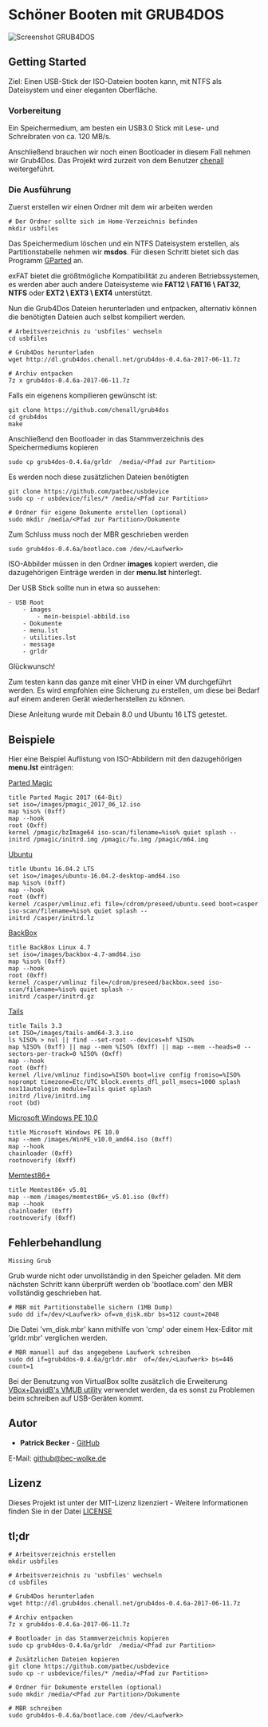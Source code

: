 # Schöner Booten mit GRUB4DOS

![Screenshot GRUB4DOS](https://raw.githubusercontent.com/patbec/usbdevice/master/screenshot-grub4dos.png)

## Getting Started

Ziel: Einen USB-Stick der ISO-Dateien booten kann, mit NTFS als Dateisystem und einer eleganten Oberfläche.

### Vorbereitung

Ein Speichermedium, am besten ein USB3.0 Stick mit Lese- und Schreibraten von ca. 120 MB/s.

Anschließend brauchen wir noch einen Bootloader in diesem Fall nehmen wir Grub4Dos. Das Projekt wird zurzeit von dem Benutzer [chenall](https://github.com/chenall/grub4dos) weitergeführt.

### Die Ausführung

Zuerst erstellen wir einen Ordner mit dem wir arbeiten werden

```
# Der Ordner sollte sich im Home-Verzeichnis befinden
mkdir usbfiles
```

Das Speichermedium löschen und ein NTFS Dateisystem erstellen, als Partitionstabelle nehmen wir **msdos**. Für diesen Schritt bietet sich das Programm [GParted](https://wiki.ubuntuusers.de/GParted/) an.

exFAT bietet die größtmögliche Kompatibilität zu anderen Betriebssystemen, es werden aber auch andere Dateisysteme wie **FAT12 \ FAT16 \ FAT32**, **NTFS** oder **EXT2 \ EXT3 \ EXT4** unterstützt.

Nun die Grub4Dos Dateien herunterladen und entpacken, alternativ können die benötigten Dateien auch selbst kompiliert werden.

```
# Arbeitsverzeichnis zu 'usbfiles' wechseln
cd usbfiles

# Grub4Dos herunterladen
wget http://dl.grub4dos.chenall.net/grub4dos-0.4.6a-2017-06-11.7z

# Archiv entpacken
7z x grub4dos-0.4.6a-2017-06-11.7z
```

Falls ein eigenens kompilieren gewünscht ist:
```
git clone https://github.com/chenall/grub4dos
cd grub4dos
make
```

Anschließend den Bootloader in das Stammverzeichnis des Speichermediums kopieren

```
sudo cp grub4dos-0.4.6a/grldr  /media/<Pfad zur Partition>
```

Es werden noch diese zusätzlichen Dateien benötigten

```
git clone https://github.com/patbec/usbdevice
sudo cp -r usbdevice/files/* /media/<Pfad zur Partition>

# Ordner für eigene Dokumente erstellen (optional)
sudo mkdir /media/<Pfad zur Partition>/Dokumente
```

Zum Schluss muss noch der MBR geschrieben werden

```
sudo grub4dos-0.4.6a/bootlace.com /dev/<Laufwerk>
```

ISO-Abbilder müssen in den Ordner **images** kopiert werden, die dazugehörigen Einträge werden in der **menu.lst** hinterlegt.

Der USB Stick sollte nun in etwa so aussehen:

```
- USB Root
	- images
		- mein-beispiel-abbild.iso
	- Dokumente
	- menu.lst
	- utilities.lst
	- message
	- grldr
```

Glückwunsch!


Zum testen kann das ganze mit einer VHD in einer VM durchgeführt werden. Es wird empfohlen eine Sicherung zu erstellen, um diese bei Bedarf auf einem anderen Gerät wiederherstellen zu können.

Diese Anleitung wurde mit Debain 8.0 und Ubuntu 16 LTS getestet.

## Beispiele

Hier eine Beispiel Auflistung von ISO-Abbildern mit den dazugehörigen **menu.lst** einträgen:


[Parted Magic](https://partedmagic.com)
```
title Parted Magic 2017 (64-Bit)
set iso=/images/pmagic_2017_06_12.iso
map %iso% (0xff)
map --hook
root (0xff)
kernel /pmagic/bzImage64 iso-scan/filename=%iso% quiet splash --
initrd /pmagic/initrd.img /pmagic/fu.img /pmagic/m64.img
```

[Ubuntu](https://www.ubuntu.com/download/desktop)
```
title Ubuntu 16.04.2 LTS
set iso=/images/ubuntu-16.04.2-desktop-amd64.iso
map %iso% (0xff)
map --hook
root (0xff)
kernel /casper/vmlinuz.efi file=/cdrom/preseed/ubuntu.seed boot=casper iso-scan/filename=%iso% quiet splash --
initrd /casper/initrd.lz
```

[BackBox](https://backbox.org/download)
```
title BackBox Linux 4.7
set iso=/images/backbox-4.7-amd64.iso
map %iso% (0xff)
map --hook
root (0xff)
kernel /casper/vmlinuz file=/cdrom/preseed/backbox.seed iso-scan/filename=%iso% quiet splash --
initrd /casper/initrd.gz
```

[Tails](http://dl.amnesia.boum.org/tails/stable/tails-amd64-3.3/)
```
title Tails 3.3
set ISO=/images/tails-amd64-3.3.iso
ls %ISO% > nul || find --set-root --devices=hf %ISO%
map %ISO% (0xff) || map --mem %ISO% (0xff) || map --mem --heads=0 --sectors-per-track=0 %ISO% (0xff)
map --hook
root (0xff)
kernel /live/vmlinuz findiso=%ISO% boot=live config fromiso=%ISO% noprompt timezone=Etc/UTC block.events_dfl_poll_msecs=1000 splash nox11autologin module=Tails quiet splash
initrd /live/initrd.img
root (bd)
```

[Microsoft Windows PE 10.0](https://msdn.microsoft.com/de-de/library/windows/hardware/dn898560(v=vs.85).aspx)
```
title Microsoft Windows PE 10.0
map --mem /images/WinPE_v10.0_amd64.iso (0xff)
map --hook
chainloader (0xff)
rootnoverify (0xff)
```

[Memtest86+](http://www.memtest.org/#downiso)
```
title Memtest86+ v5.01
map --mem /images/memtest86+_v5.01.iso (0xff)
map --hook
chainloader (0xff)
rootnoverify (0xff)
```

## Fehlerbehandlung

```Missing Grub```

Grub wurde nicht oder unvollständig in den Speicher geladen.
Mit dem nächsten Schritt kann überprüft werden ob 'bootlace.com' den MBR vollständig geschrieben hat.

```
# MBR mit Partitionstabelle sichern (1MB Dump)
sudo dd if=/dev/<Laufwerk> of=vm_disk.mbr bs=512 count=2048
```
Die Datei 'vm_disk.mbr' kann mithilfe von 'cmp' oder einem Hex-Editor mit 'grldr.mbr' verglichen werden.

```
# MBR manuell auf das angegebene Laufwerk schreiben
sudo dd if=grub4dos-0.4.6a/grldr.mbr  of=/dev/<Laufwerk> bs=446 count=1
```

Bei der Benutzung von VirtualBox sollte zusätzlich die Erweiterung [VBox+DavidB's VMUB utility](http://www.rmprepusb.com/tutorials/how-to-boot-from-usb-under-vmware-server) verwendet werden, da es sonst zu Problemen beim schreiben auf USB-Geräten kommt.

## Autor

* **Patrick Becker** - [GitHub](https://github.com/patbec)

E-Mail: [github@bec-wolke.de](mailto:github@bec-wolke.de)

## Lizenz

Dieses Projekt ist unter der MIT-Lizenz lizenziert - Weitere Informationen finden Sie in der Datei [LICENSE](LICENSE)

## tl;dr
```
# Arbeitsverzeichnis erstellen
mkdir usbfiles

# Arbeitsverzeichnis zu 'usbfiles' wechseln
cd usbfiles

# Grub4Dos herunterladen
wget http://dl.grub4dos.chenall.net/grub4dos-0.4.6a-2017-06-11.7z

# Archiv entpacken
7z x grub4dos-0.4.6a-2017-06-11.7z

# Bootloader in das Stammverzeichnis kopieren
sudo cp grub4dos-0.4.6a/grldr  /media/<Pfad zur Partition>

# Zusätzlichen Dateien kopieren
git clone https://github.com/patbec/usbdevice
sudo cp -r usbdevice/files/* /media/<Pfad zur Partition>

# Ordner für Dokumente erstellen (optional)
sudo mkdir /media/<Pfad zur Partition>/Dokumente

# MBR schreiben
sudo grub4dos-0.4.6a/bootlace.com /dev/<Laufwerk>
```
